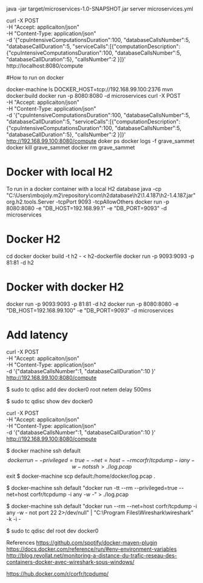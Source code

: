 java -jar target/microservices-1.0-SNAPSHOT.jar server microservices.yml

curl -X POST \
-H "Accept: applicaiton/json" \
-H "Content-Type: application/json" \
-d '{"cpuIntensiveComputationsDuration":100, "databaseCallsNumber":5, "databaseCallDuration":5, "serviceCalls":[{"computationDescription":{"cpuIntensiveComputationsDuration":100, "databaseCallsNumber":5, "databaseCallDuration":5}, "callsNumber":2 }]}' \
http://localhost:8080/compute



#How to run on docker

docker-machine ls
DOCKER_HOST=tcp://192.168.99.100:2376
mvn docker:build
docker run -p 8080:8080 -d microservices
curl -X POST \
-H "Accept: applicaiton/json" \
-H "Content-Type: application/json" \
-d '{"cpuIntensiveComputationsDuration":100, "databaseCallsNumber":5, "databaseCallDuration":5, "serviceCalls":[{"computationDescription":{"cpuIntensiveComputationsDuration":100, "databaseCallsNumber":5, "databaseCallDuration":5}, "callsNumber":2 }]}' \
http://192.168.99.100:8080/compute
doker ps
docker logs -f grave_sammet
docker kill grave_sammet
docker rm grave_sammet

# Docker with local H2
To run in a docker container with a local H2 database
java -cp "C:\Users\mbojoly\.m2\repository\com\h2database\h2\1.4.187\h2-1.4.187.jar" org.h2.tools.Server -tcpPort 9093 -tcpAllowOthers
docker run -p 8080:8080 -e "DB_HOST=192.168.99.1" -e "DB_PORT=9093" -d microservices

# Docker H2

cd docker
docker build -t h2 - < h2-dockerfile
docker run -p 9093:9093 -p 81:81 -d h2

# Docker with docker H2
docker run -p 9093:9093 -p 81:81 -d h2
docker run -p 8080:8080 -e "DB_HOST=192.168.99.100" -e "DB_PORT=9093" -d microservices


# Add latency

curl -X POST \
-H "Accept: applicaiton/json" \
-H "Content-Type: application/json" \
-d '{"databaseCallsNumber":1, "databaseCallDuration":10 }' \
http://192.168.99.100:8080/compute

$ sudo tc qdisc add dev docker0 root netem delay 500ms

$ sudo tc qdisc show dev docker0

curl -X POST \
-H "Accept: applicaiton/json" \
-H "Content-Type: application/json" \
-d '{"databaseCallsNumber":1, "databaseCallDuration":10 }' \
http://192.168.99.100:8080/compute


$ docker machine ssh default
$$ docker run --privileged=true --net=host --rm corfr/tcpdump -i any -w - not ssh > ./log.pcap
$$ exit
$ docker-machine scp default:/home/docker/log.pcap .

$ docker-machine ssh default "docker run -tt --rm  --privileged=true --net=host corfr/tcpdump -i any -w -" > ./log.pcap 


$ docker-machine ssh default "docker run --rm --net=host corfr/tcpdump -i any -w - not port 22 2>/dev/null" | "C:\Program Files\Wireshark\wireshark" -k -i -

$ sudo tc qdisc del root dev docker0

References
https://github.com/spotify/docker-maven-plugin
https://docs.docker.com/reference/run/#env-environment-variables
http://blog.revollat.net/monitoring-a-distance-du-trafic-reseau-des-containers-docker-avec-wireshark-sous-windows/

https://hub.docker.com/r/corfr/tcpdump/